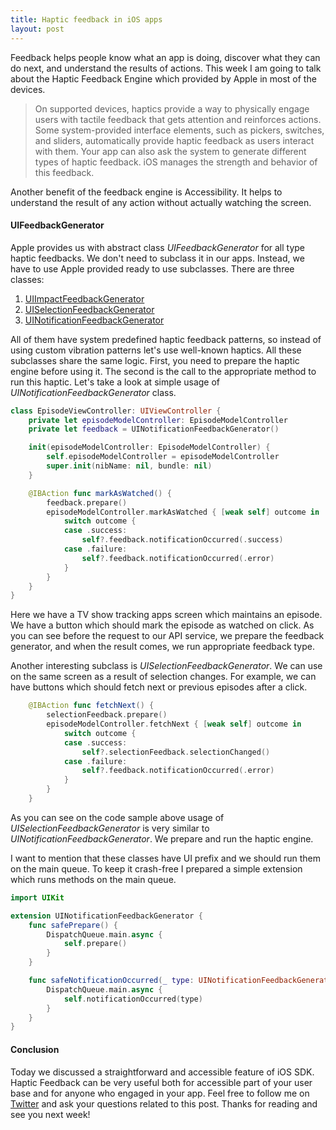 ```yaml
---
title: Haptic feedback in iOS apps
layout: post
---
```


Feedback helps people know what an app is doing, discover what they can do next, and understand the results of actions. This week I am going to talk about the Haptic Feedback Engine which provided by Apple in most of the devices.

>On supported devices, haptics provide a way to physically engage users with tactile feedback that gets attention and reinforces actions. Some system-provided interface elements, such as pickers, switches, and sliders, automatically provide haptic feedback as users interact with them. Your app can also ask the system to generate different types of haptic feedback. iOS manages the strength and behavior of this feedback.

Another benefit of the feedback engine is Accessibility. It helps to understand the result of any action without actually watching the screen.

#### UIFeedbackGenerator
Apple provides us with abstract class *UIFeedbackGenerator* for all type haptic feedbacks. We don't need to subclass it in our apps. Instead, we have to use Apple provided ready to use subclasses. There are three classes:
1. [UIImpactFeedbackGenerator](https://developer.apple.com/documentation/uikit/uiimpactfeedbackgenerator)
2. [UISelectionFeedbackGenerator](https://developer.apple.com/documentation/uikit/uiselectionfeedbackgenerator)
3. [UINotificationFeedbackGenerator](https://developer.apple.com/documentation/uikit/uinotificationfeedbackgenerator)

All of them have system predefined haptic feedback patterns, so instead of using custom vibration patterns let's use well-known haptics. All these subclasses share the same logic. First, you need to prepare the haptic engine before using it. The second is the call to the appropriate method to run this haptic. Let's take a look at simple usage of *UINotificationFeedbackGenerator* class.

```swift
class EpisodeViewController: UIViewController {
    private let episodeModelController: EpisodeModelController
    private let feedback = UINotificationFeedbackGenerator()

    init(episodeModelController: EpisodeModelController) {
        self.episodeModelController = episodeModelController
        super.init(nibName: nil, bundle: nil)
    }

    @IBAction func markAsWatched() {
        feedback.prepare()
        episodeModelController.markAsWatched { [weak self] outcome in
            switch outcome {
            case .success:
                self?.feedback.notificationOccurred(.success)
            case .failure:
                self?.feedback.notificationOccurred(.error)
            }
        }
    }
}
```

Here we have a TV show tracking apps screen which maintains an episode. We have a button which should mark the episode as watched on click. As you can see before the request to our API service, we prepare the feedback generator, and when the result comes, we run appropriate feedback type.

Another interesting subclass is *UISelectionFeedbackGenerator*. We can use on the same screen as a result of selection changes. For example, we can have buttons which should fetch next or previous episodes after a click.

```swift
    @IBAction func fetchNext() {
        selectionFeedback.prepare()
        episodeModelController.fetchNext { [weak self] outcome in
            switch outcome {
            case .success:
                self?.selectionFeedback.selectionChanged()
            case .failure:
                self?.feedback.notificationOccurred(.error)
            }
        }
    }
```

As you can see on the code sample above usage of *UISelectionFeedbackGenerator* is very similar to *UINotificationFeedbackGenerator*. We prepare and run the haptic engine.

I want to mention that these classes have UI prefix and we should run them on the main queue. To keep it crash-free I prepared a simple extension which runs methods on the main queue.

```swift
import UIKit

extension UINotificationFeedbackGenerator {
    func safePrepare() {
        DispatchQueue.main.async {
            self.prepare()
        }
    }

    func safeNotificationOccurred(_ type: UINotificationFeedbackGenerator.FeedbackType) {
        DispatchQueue.main.async {
            self.notificationOccurred(type)
        }
    }
}

```

#### Conclusion

Today we discussed a straightforward and accessible feature of iOS SDK. Haptic Feedback can be very useful both for accessible part of your user base and for anyone who engaged in your app. Feel free to follow me on [Twitter](https://twitter.com/mecid) and ask your questions related to this post. Thanks for reading and see you next week!
